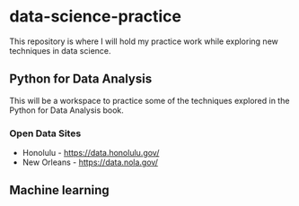 # data-science-practice
This repository is where I will hold my practice work while exploring new techniques in data science.


## Python for Data Analysis
This will be a workspace to practice some of the techniques explored in the Python for Data Analysis book.  
### Open Data Sites

* Honolulu - https://data.honolulu.gov/
* New Orleans - https://data.nola.gov/


## Machine learning
